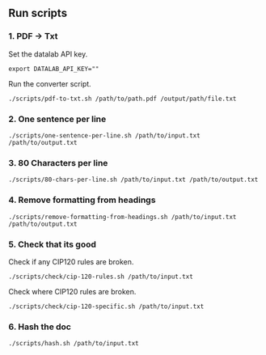 
## Run scripts

### 1. PDF -> Txt

Set the datalab API key.

```shell
export DATALAB_API_KEY=""
```

Run the converter script.

```shell
./scripts/pdf-to-txt.sh /path/to/path.pdf /output/path/file.txt
```

### 2. One sentence per line

```shell
./scripts/one-sentence-per-line.sh /path/to/input.txt /path/to/output.txt
```

### 3. 80 Characters per line

```shell
./scripts/80-chars-per-line.sh /path/to/input.txt /path/to/output.txt
```

### 4. Remove formatting from headings

```shell
./scripts/remove-formatting-from-headings.sh /path/to/input.txt /path/to/output.txt
```

### 5. Check that its good

Check if any CIP120 rules are broken.

```shell
./scripts/check/cip-120-rules.sh /path/to/input.txt
```

Check where CIP120 rules are broken.

```shell
./scripts/check/cip-120-specific.sh /path/to/input.txt
```

### 6. Hash the doc

```shell
./scripts/hash.sh /path/to/input.txt
```